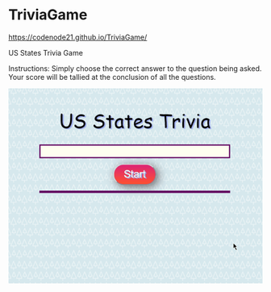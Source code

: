 # TriviaGame

https://codenode21.github.io/TriviaGame/

US States Trivia Game

Instructions:
 Simply choose the correct answer to the question being asked.
 Your score will be tallied at the conclusion of all the questions. 

![Trivia Game](TriviaGIF.gif)
